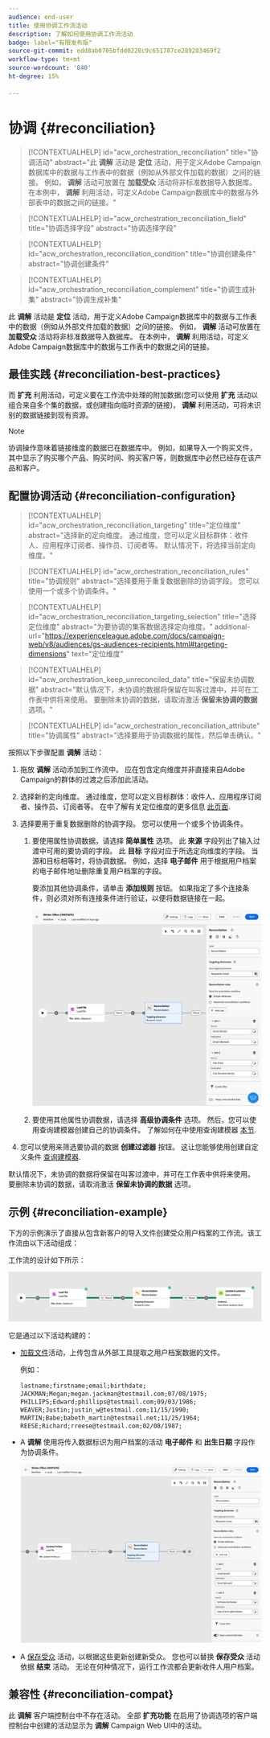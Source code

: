 ```yaml
---
audience: end-user
title: 使用协调工作流活动
description: 了解如何使用协调工作流活动
badge: label="有限发布版"
source-git-commit: edd8ab0705bfdd0228c9c651787ce289283469f2
workflow-type: tm+mt
source-wordcount: '840'
ht-degree: 15%

---
```


# 协调 {#reconciliation}

>[!CONTEXTUALHELP]
>id="acw_orchestration_reconciliation"
>title="协调活动"
>abstract="此 **调解** 活动是 **定位** 活动，用于定义Adobe Campaign数据库中的数据与工作表中的数据（例如从外部文件加载的数据）之间的链接。 例如， **调解** 活动可放置在 **加载受众** 活动将非标准数据导入数据库。 在本例中， **调解** 利用活动，可定义Adobe Campaign数据库中的数据与外部表中的数据之间的链接。"


>[!CONTEXTUALHELP]
>id="acw_orchestration_reconciliation_field"
>title="协调选择字段"
>abstract="协调选择字段"


>[!CONTEXTUALHELP]
>id="acw_orchestration_reconciliation_condition"
>title="协调创建条件"
>abstract="协调创建条件"

>[!CONTEXTUALHELP]
>id="acw_orchestration_reconciliation_complement"
>title="协调生成补集"
>abstract="协调生成补集"



此 **调解** 活动是 **定位** 活动，用于定义Adobe Campaign数据库中的数据与工作表中的数据（例如从外部文件加载的数据）之间的链接。 例如， **调解** 活动可放置在 **加载受众** 活动将非标准数据导入数据库。 在本例中， **调解** 利用活动，可定义Adobe Campaign数据库中的数据与工作表中的数据之间的链接。


## 最佳实践 {#reconciliation-best-practices}

而 **扩充** 利用活动，可定义要在工作流中处理的附加数据(您可以使用 **扩充** 活动以组合来自多个集的数据，或创建指向临时资源的链接)， **调解** 利用活动，可将未识别的数据链接到现有资源。

>[!NOTE]
>协调操作意味着链接维度的数据已在数据库中。  例如，如果导入一个购买文件，其中显示了购买哪个产品、购买时间、购买客户等，则数据库中必然已经存在该产品和客户。
>

## 配置协调活动 {#reconciliation-configuration}


>[!CONTEXTUALHELP]
>id="acw_orchestration_reconciliation_targeting"
>title="定位维度"
>abstract="选择新的定向维度。 通过维度，您可以定义目标群体：收件人、应用程序订阅者、操作员、订阅者等。 默认情况下，将选择当前定向维度。"

>[!CONTEXTUALHELP]
>id="acw_orchestration_reconciliation_rules"
>title="协调规则"
>abstract="选择要用于重复数据删除的协调字段。 您可以使用一个或多个协调条件。"

>[!CONTEXTUALHELP]
>id="acw_orchestration_reconciliation_targeting_selection"
>title="选择定位维度"
>abstract="为要协调的集客数据选择定向维度。"
>additional-url="https://experienceleague.adobe.com/docs/campaign-web/v8/audiences/gs-audiences-recipients.html#targeting-dimensions" text="定位维度"

>[!CONTEXTUALHELP]
>id="acw_orchestration_keep_unreconciled_data"
>title="保留未协调数据"
>abstract="默认情况下，未协调的数据将保留在叫客过渡中，并可在工作表中供将来使用。 要删除未协调的数据，请取消激活 **保留未协调的数据** 选项。"


>[!CONTEXTUALHELP]
>id="acw_orchestration_reconciliation_attribute"
>title="协调属性"
>abstract="选择要用于协调数据的属性，然后单击确认。"

按照以下步骤配置 **调解** 活动：

1. 拖放 **调解** 活动添加到工作流中。 应在包含定向维度并非直接来自Adobe Campaign的群体的过渡之后添加此活动。

1. 选择新的定向维度。 通过维度，您可以定义目标群体：收件人、应用程序订阅者、操作员、订阅者等。 在中了解有关定位维度的更多信息 [此页面](../../audience/about-recipients.md#targeting-dimensions).

1. 选择要用于重复数据删除的协调字段。 您可以使用一个或多个协调条件。

   1. 要使用属性协调数据，请选择 **简单属性** 选项。 此 **来源** 字段列出了输入过渡中可用的要协调的字段。 此 **目标** 字段对应于所选定向维度的字段。 当源和目标相等时，将协调数据。 例如，选择 **电子邮件** 用于根据用户档案的电子邮件地址删除重复用户档案的字段。

      要添加其他协调条件，请单击 **添加规则** 按钮。 如果指定了多个连接条件，则必须对所有连接条件进行验证，以便将数据链接在一起。

      ![](../assets/workflow-reconciliation-criteria.png)

   1. 要使用其他属性协调数据，请选择 **高级协调条件** 选项。 然后，您可以使用查询建模器创建自己的协调条件。 了解如何在中使用查询建模器 [本节](../../query/query-modeler-overview.md).

1. 您可以使用来筛选要协调的数据 **创建过滤器** 按钮。 这让您能够使用创建自定义条件 [查询建模器](../../query/query-modeler-overview.md).

默认情况下，未协调的数据将保留在叫客过渡中，并可在工作表中供将来使用。 要删除未协调的数据，请取消激活 **保留未协调的数据** 选项。

## 示例 {#reconciliation-example}

下方的示例演示了直接从包含新客户的导入文件创建受众用户档案的工作流。该工作流由以下活动组成：

工作流的设计如下所示：

![](../assets/workflow-reconciliation-sample-1.0.png)


它是通过以下活动构建的：

* [加载文件](load-file.md)活动，上传包含从外部工具提取之用户档案数据的文件。

  例如：

  ```
  lastname;firstname;email;birthdate;
  JACKMAN;Megan;megan.jackman@testmail.com;07/08/1975;
  PHILLIPS;Edward;phillips@testmail.com;09/03/1986;
  WEAVER;Justin;justin_w@testmail.com;11/15/1990;
  MARTIN;Babe;babeth_martin@testmail.net;11/25/1964;
  REESE;Richard;rreese@testmail.com;02/08/1987;
  ```

* A **调解** 使用将传入数据标识为用户档案的活动 **电子邮件** 和 **出生日期** 字段作为协调条件。

  ![](../assets/workflow-reconciliation-sample-1.1.png)

* A [保存受众](save-audience.md) 活动，以根据这些更新创建新受众。 您也可以替换 **保存受众** 活动依据 **结束** 活动。 无论在何种情况下，运行工作流都会更新收件人用户档案。


## 兼容性 {#reconciliation-compat}

此 **调解** 客户端控制台中不存在活动。 全部 **扩充功能** 在启用了协调选项的客户端控制台中创建的活动显示为 **调解** Campaign Web UI中的活动。
